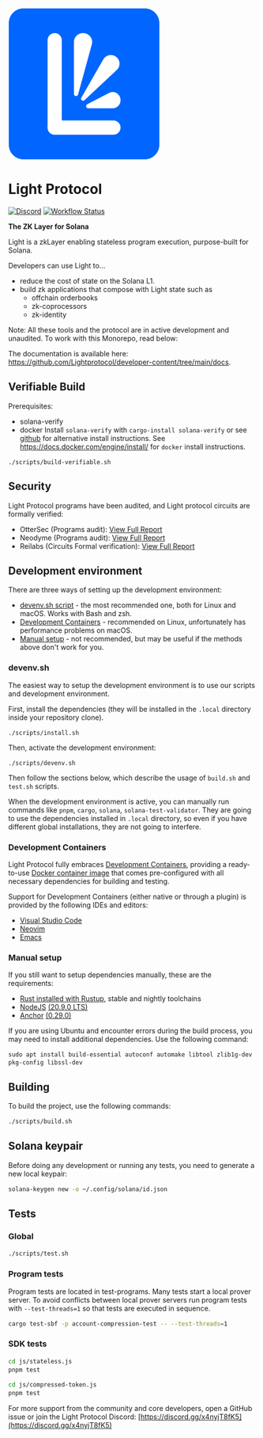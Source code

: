[![Light Protocol](assets/logo.svg)](https://lightprotocol.com)

# Light Protocol

[![Discord](https://img.shields.io/discord/892771619687268383?label=discord&logo=discord)](https://discord.gg/WDAAaX6je2)
[![Workflow Status](https://github.com/Lightprotocol/light-protocol-onchain/workflows/programs-test/badge.svg)](https://github.com/Lightprotocol/light-poseidon/actions?query=workflow)

**The ZK Layer for Solana**

Light is a zkLayer enabling stateless program execution, purpose-built for Solana.

Developers can use Light to...

- reduce the cost of state on the Solana L1.
- build zk applications that compose with Light state such as
  - offchain orderbooks
  - zk-coprocessors
  - zk-identity

Note: All these tools and the protocol are in active development and unaudited.
To work with this Monorepo, read below:

The documentation is available here: https://github.com/Lightprotocol/developer-content/tree/main/docs.

## Verifiable Build

Prerequisites:
- solana-verify
- docker
Install `solana-verify` with `cargo-install solana-verify` or see [github](https://github.com/Ellipsis-Labs/solana-verifiable-build) for alternative install instructions.
See https://docs.docker.com/engine/install/ for `docker` install instructions.

```
./scripts/build-verifiable.sh
```

## Security

Light Protocol programs have been audited, and Light protocol circuits are formally verified:
- OtterSec (Programs audit): [View Full Report](https://github.com/Lightprotocol/developer-content/tree/main/audits/ottersec_v1_audit.pdf)
- Neodyme (Programs audit): [View Full Report](https://github.com/Lightprotocol/developer-content/tree/main/audits/neodyme_v1_audit.pdf)
- Reilabs (Circuits Formal verification): [View Full Report](https://github.com/Lightprotocol/developer-content/tree/main/audits/reilabs_circuits_formal_verification_report.pdf)


## Development environment

There are three ways of setting up the development environment:

- [devenv.sh script](#devenv.sh) - the most recommended one, both for Linux and
  macOS. Works with Bash and zsh.
- [Development Containers](#development-containers) - recommended on Linux,
  unfortunately has performance problems on macOS.
- [Manual setup](#manual-setup) - not recommended, but may be useful if the
  methods above don't work for you.

### devenv.sh

The easiest way to setup the development environment is to use our scripts
and development environment.

First, install the dependencies (they will be installed in the `.local`
directory inside your repository clone).

```
./scripts/install.sh
```

Then, activate the development environment:

```
./scripts/devenv.sh
```

Then follow the sections below, which describe the usage of `build.sh` and
`test.sh` scripts.

When the development environment is active, you can manually run commands
like `pnpm`, `cargo`, `solana`, `solana-test-validator`. They are going to
use the dependencies installed in `.local` directory, so even if you have
different global installations, they are not going to interfere.

### Development Containers

Light Protocol fully embraces [Development Containers](https://containers.dev/),
providing a ready-to-use
[Docker container image](https://github.com/Lightprotocol/dockerfiles/pkgs/container/devcontainer)
that comes pre-configured with all necessary dependencies for building and testing.

Support for Development Containers (either native or through a plugin) is
provided by the following IDEs and editors:

- [Visual Studio Code](https://code.visualstudio.com/docs/devcontainers/containers)
- [Neovim](https://github.com/esensar/nvim-dev-container)
- [Emacs](https://github.com/emacs-lsp/lsp-docker)

### Manual setup

If you still want to setup dependencies manually, these are the requirements:

- [Rust installed with Rustup](https://rustup.rs/), stable and nightly toolchains
- [NodeJS](https://nodejs.org/) [(20.9.0 LTS)](https://nodejs.org/en/blog/release/v20.9.0)
- [Anchor](https://www.anchor-lang.com/) [(0.29.0)](https://crates.io/crates/anchor-cli/0.29.0)

If you are using Ubuntu and encounter errors during the build process, you may need to install additional dependencies. Use the following command:

```
sudo apt install build-essential autoconf automake libtool zlib1g-dev pkg-config libssl-dev
```

## Building

To build the project, use the following commands:

```bash
./scripts/build.sh
```

## Solana keypair

Before doing any development or running any tests, you need to generate a new
local keypair:

```bash
solana-keygen new -o ~/.config/solana/id.json
```

## Tests

### Global

```bash
./scripts/test.sh
```

### Program tests

Program tests are located in test-programs.
Many tests start a local prover server.
To avoid conflicts between local prover servers run program tests with `--test-threads=1` so that tests are executed in sequence.

```bash
cargo test-sbf -p account-compression-test -- --test-threads=1
```

### SDK tests

```bash
cd js/stateless.js
pnpm test
```

```bash
cd js/compressed-token.js
pnpm test
```

For more support from the community and core developers, open a GitHub issue or join the Light Protocol
Discord: [https://discord.gg/x4nyjT8fK5](https://discord.gg/x4nyjT8fK5)
